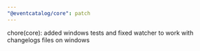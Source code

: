```yaml
---
"@eventcatalog/core": patch
---
```


chore(core): added windows tests and fixed watcher to work with changelogs files on windows
